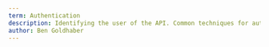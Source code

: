 ```yaml
---
term: Authentication
description: Identifying the user of the API. Common techniques for authentication include API Keys and OAuth.
author: Ben Goldhaber
---
```

